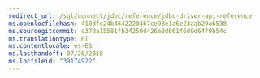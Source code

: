```yaml
---
redirect_url: /sql/connect/jdbc/reference/jdbc-driver-api-reference
ms.openlocfilehash: 410dfc24b4642220467ce98e1a6e23aab29a6538
ms.sourcegitcommit: c37da15581fb34250d426a8d661f6d0d64f9b54c
ms.translationtype: HT
ms.contentlocale: es-ES
ms.lasthandoff: 07/20/2018
ms.locfileid: "39174922"
---
```

